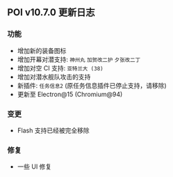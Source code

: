 ## POI v10.7.0 更新日志

### 功能

- 增加新的装备图标
- 增加开幕对潜支持: `神州丸` `加贺改二护` `夕张改二丁`
- 增加对空 CI 支持: `亚特兰大 (38)`
- 增加对潜水舰队攻击的支持
- 新插件: `任务信息2` (原任务信息插件已停止支持，请移除)
- 更新至 Electron@15 (Chromium@94)

### 变更

- Flash 支持已经被完全移除

### 修复

- 一些 UI 修复
